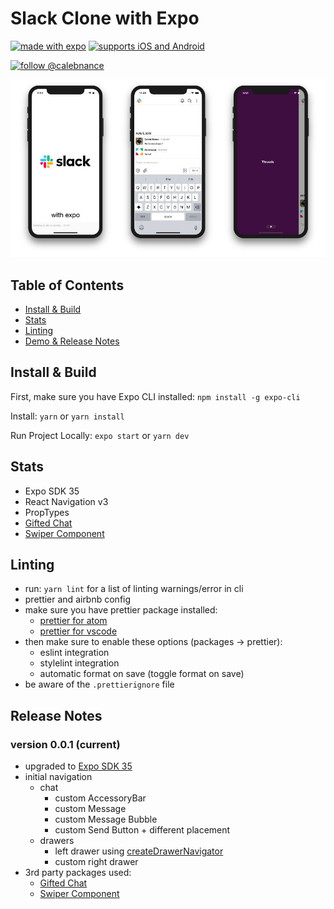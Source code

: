 # Slack Clone with Expo

[![made with expo](https://img.shields.io/badge/MADE%20WITH%20EXPO-000.svg?style=for-the-badge&logo=expo&labelColor=4630eb&logoWidth=20)](https://github.com/expo/expo) [![supports iOS and Android](https://img.shields.io/badge/Platforms-Native-4630EB.svg?style=for-the-badge&logo=EXPO&labelColor=000&logoColor=fff)](https://github.com/expo/expo)

[![follow @calebnance](https://img.shields.io/twitter/follow/calebnance.svg?style=for-the-badge&logo=TWITTER&logoColor=FFFFFF&labelColor=00aced&logoWidth=20&color=lightgray)](https://twitter.com/calebnance)

<p align="center">
  <img src="screenshots/screenshare-3_v1.jpg?raw=true" />
</p>

## Table of Contents

- [Install & Build](#install--build)
- [Stats](#stats)
- [Linting](#linting)
- [Demo & Release Notes](#release-notes)

## Install & Build

First, make sure you have Expo CLI installed: `npm install -g expo-cli`

Install: `yarn` or `yarn install`

Run Project Locally: `expo start` or `yarn dev`

## Stats

- Expo SDK 35
- React Navigation v3
- PropTypes
- [Gifted Chat](https://github.com/FaridSafi/react-native-gifted-chat)
- [Swiper Component](https://github.com/leecade/react-native-swiper)

## Linting

- run: `yarn lint` for a list of linting warnings/error in cli
- prettier and airbnb config
- make sure you have prettier package installed:
  - [prettier for atom](https://atom.io/packages/prettier-atom)
  - [prettier for vscode](https://marketplace.visualstudio.com/items?itemName=esbenp.prettier-vscode)
- then make sure to enable these options (packages → prettier):
  - eslint integration
  - stylelint integration
  - automatic format on save (toggle format on save)
- be aware of the `.prettierignore` file

## Release Notes

### version 0.0.1 (current)

- upgraded to [Expo SDK 35](https://blog.expo.io/expo-sdk-35-is-now-available-beee0dfafbf4)
- initial navigation
  - chat
    - custom AccessoryBar
    - custom Message
    - custom Message Bubble
    - custom Send Button + different placement
  - drawers
    - left drawer using [createDrawerNavigator](https://reactnavigation.org/docs/en/drawer-navigator.html)
    - custom right drawer
- 3rd party packages used:
  - [Gifted Chat](https://github.com/FaridSafi/react-native-gifted-chat)
  - [Swiper Component](https://github.com/leecade/react-native-swiper)
